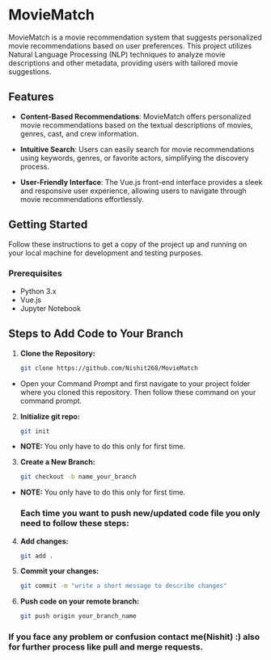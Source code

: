 # MovieMatch

MovieMatch is a movie recommendation system that suggests personalized movie recommendations based on user preferences. This project utilizes Natural Language Processing (NLP) techniques to analyze movie descriptions and other metadata, providing users with tailored movie suggestions.

## Features

- **Content-Based Recommendations**: MovieMatch offers personalized movie recommendations based on the textual descriptions of movies, genres, cast, and crew information.

- **Intuitive Search**: Users can easily search for movie recommendations using keywords, genres, or favorite actors, simplifying the discovery process.

- **User-Friendly Interface**: The Vue.js front-end interface provides a sleek and responsive user experience, allowing users to navigate through movie recommendations effortlessly.

## Getting Started

Follow these instructions to get a copy of the project up and running on your local machine for development and testing purposes.

### Prerequisites

- Python 3.x
- Vue.js
- Jupyter Notebook

## Steps to Add Code to Your Branch

1. **Clone the Repository:**
   ```bash
   git clone https://github.com/Nishit268/MovieMatch

* Open your Command Prompt and first navigate to your project folder where you cloned this repository. Then follow these command on your command prompt.

2. **Initialize git repo:**
   ```bash
   git init
* **NOTE:** You only have to do this only for first time.
3. **Create a New Branch:**
   ```bash
   git checkout -b name_your_branch

* **NOTE:** You only have to do this only for first time.

  ### **Each time you want to push new/updated code file you only need to follow these steps:**

4. **Add changes:**
   ```bash
   git add .
5. **Commit your changes:**
   ```bash
   git commit -m "write a short message to describe changes"

6. **Push code on your remote branch:**
   ```bash
   git push origin your_branch_name 
### If you face any problem or confusion contact me(Nishit) :) also for further process like pull and merge requests.
